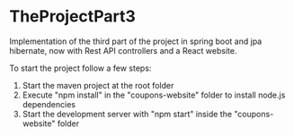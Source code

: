 # TheProjectPart3
Implementation of the third part of the project in spring boot and jpa hibernate, now with Rest API controllers and a React website.

To start the project follow a few steps:
1. Start the maven project at the root folder
2. Execute "npm install" in the "coupons-website" folder to install node.js dependencies
3. Start the development server with "npm start" inside the "coupons-website" folder

